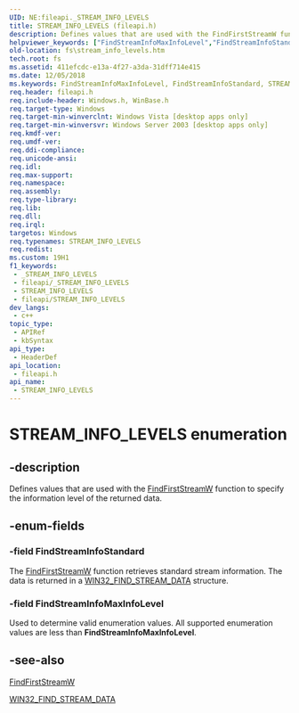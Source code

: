 ```yaml
---
UID: NE:fileapi._STREAM_INFO_LEVELS
title: STREAM_INFO_LEVELS (fileapi.h)
description: Defines values that are used with the FindFirstStreamW function to specify the information level of the returned data.
helpviewer_keywords: ["FindStreamInfoMaxInfoLevel","FindStreamInfoStandard","STREAM_INFO_LEVELS","STREAM_INFO_LEVELS enumeration [Files]","_win32_stream_info_levels","base.stream_info_levels","fileapi/FindStreamInfoMaxInfoLevel","fileapi/FindStreamInfoStandard","fileapi/STREAM_INFO_LEVELS","fs.stream_info_levels"]
old-location: fs\stream_info_levels.htm
tech.root: fs
ms.assetid: 411efcdc-e13a-4f27-a3da-31dff714e415
ms.date: 12/05/2018
ms.keywords: FindStreamInfoMaxInfoLevel, FindStreamInfoStandard, STREAM_INFO_LEVELS, STREAM_INFO_LEVELS enumeration [Files], _win32_stream_info_levels, base.stream_info_levels, fileapi/FindStreamInfoMaxInfoLevel, fileapi/FindStreamInfoStandard, fileapi/STREAM_INFO_LEVELS, fs.stream_info_levels
req.header: fileapi.h
req.include-header: Windows.h, WinBase.h
req.target-type: Windows
req.target-min-winverclnt: Windows Vista [desktop apps only]
req.target-min-winversvr: Windows Server 2003 [desktop apps only]
req.kmdf-ver: 
req.umdf-ver: 
req.ddi-compliance: 
req.unicode-ansi: 
req.idl: 
req.max-support: 
req.namespace: 
req.assembly: 
req.type-library: 
req.lib: 
req.dll: 
req.irql: 
targetos: Windows
req.typenames: STREAM_INFO_LEVELS
req.redist: 
ms.custom: 19H1
f1_keywords:
 - _STREAM_INFO_LEVELS
 - fileapi/_STREAM_INFO_LEVELS
 - STREAM_INFO_LEVELS
 - fileapi/STREAM_INFO_LEVELS
dev_langs:
 - c++
topic_type:
 - APIRef
 - kbSyntax
api_type:
 - HeaderDef
api_location:
 - fileapi.h
api_name:
 - STREAM_INFO_LEVELS
---
```


# STREAM_INFO_LEVELS enumeration


## -description

Defines values that are used with the 
    <a href="https://docs.microsoft.com/windows/desktop/api/fileapi/nf-fileapi-findfirststreamw">FindFirstStreamW</a> function to specify the information 
    level of the returned data.

## -enum-fields

### -field FindStreamInfoStandard

The <a href="https://docs.microsoft.com/windows/desktop/api/fileapi/nf-fileapi-findfirststreamw">FindFirstStreamW</a> function retrieves standard 
      stream information. The data is returned in a 
      <a href="https://docs.microsoft.com/windows/desktop/api/fileapi/ns-fileapi-win32_find_stream_data">WIN32_FIND_STREAM_DATA</a> structure.

### -field FindStreamInfoMaxInfoLevel

Used to determine valid enumeration values. All supported enumeration values are less than 
      <b>FindStreamInfoMaxInfoLevel</b>.

## -see-also

<a href="https://docs.microsoft.com/windows/desktop/api/fileapi/nf-fileapi-findfirststreamw">FindFirstStreamW</a>



<a href="https://docs.microsoft.com/windows/desktop/api/fileapi/ns-fileapi-win32_find_stream_data">WIN32_FIND_STREAM_DATA</a>

